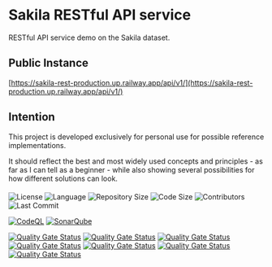 # Sakila RESTful API service

RESTful API service demo on the Sakila dataset.

## Public Instance

[https://sakila-rest-production.up.railway.app/api/v1/](https://sakila-rest-production.up.railway.app/api/v1/)

## Intention

This project is developed exclusively for personal use for possible reference
implementations.

It should reflect the best and most widely used concepts and principles -
as far as I can tell as a beginner - while also showing several possibilities
for how different solutions can look.

####

![License](https://badges.ws/github/l/dci-marc/sakila-rest)
![Language](https://badges.ws/github/lang/dci-marc/sakila-rest)
![Repository Size](https://badges.ws/github/repo-size/dci-marc/sakila-rest)
![Code Size](https://badges.ws/github/lang-size/dci-marc/sakila-rest)
![Contributors](https://badges.ws/github/contributors/dci-marc/sakila-rest)
![Last Commit](https://badges.ws/github/last-commit/dci-marc/sakila-rest)

[![CodeQL](https://github.com/dci-marc/sakila-rest/actions/workflows/github-code-scanning/codeql/badge.svg)](https://github.com/dci-marc/sakila-rest/actions/workflows/github-code-scanning/codeql)
[![SonarQube](https://github.com/dci-marc/sakila-rest/actions/workflows/build.yml/badge.svg)](https://github.com/dci-marc/sakila-rest/actions/workflows/build.yml)

[![Quality Gate Status](https://sonarcloud.io/api/project_badges/measure?project=dci-marc_sakila-rest&metric=alert_status)](https://sonarcloud.io/summary/new_code?id=dci-marc_sakila-rest)
[![Quality Gate Status](https://sonarcloud.io/api/project_badges/measure?project=dci-marc_sakila-rest&metric=bugs)](https://sonarcloud.io/summary/new_code?id=dci-marc_sakila-rest)
[![Quality Gate Status](https://sonarcloud.io/api/project_badges/measure?project=dci-marc_sakila-rest&metric=code_smells)](https://sonarcloud.io/summary/new_code?id=dci-marc_sakila-rest)
[![Quality Gate Status](https://sonarcloud.io/api/project_badges/measure?project=dci-marc_sakila-rest&metric=duplicated_lines_density)](https://sonarcloud.io/summary/new_code?id=dci-marc_sakila-rest)
[![Quality Gate Status](https://sonarcloud.io/api/project_badges/measure?project=dci-marc_sakila-rest&metric=sqale_rating)](https://sonarcloud.io/summary/new_code?id=dci-marc_sakila-rest)
[![Quality Gate Status](https://sonarcloud.io/api/project_badges/measure?project=dci-marc_sakila-rest&metric=reliability_rating)](https://sonarcloud.io/summary/new_code?id=dci-marc_sakila-rest)
[![Quality Gate Status](https://sonarcloud.io/api/project_badges/measure?project=dci-marc_sakila-rest&metric=security_rating)](https://sonarcloud.io/summary/new_code?id=dci-marc_sakila-rest)
